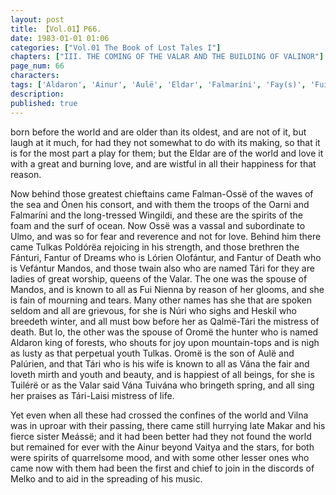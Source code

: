 ```yaml
---
layout: post
title: 【Vol.01】P66.
date: 1983-01-01 01:06
categories: ["Vol.01 The Book of Lost Tales I"]
chapters: ["III. THE COMING OF THE VALAR AND THE BUILDING OF VALINOR"]
page_num: 66
characters: 
tags: ['Aldaron', 'Ainur', 'Aulë', 'Eldar', 'Falmaríni', 'Fay(s)', 'Fui', 'Heskil', 'Lórien', 'Makar', 'Mandos', 'Manwë', 'Meássë', 'Melko', 'Núri', 'Oarni', 'Olofantur', 'Ónen', 'Oromë', 'Ossë', 'Falman-Ossë', 'Palúrien', 'Poldórëa', 'Qalmë-Tárí', 'Stars']
description: 
published: true
---
```


<p style="text-indent: 0;">
born before the world and are older than its oldest, and are not of it, but laugh at it much, for had they not somewhat to do with its making, so that it is for the most part a play for them; but the Eldar are of the world and love it with a great and burning love, and are wistful in all their happiness for that reason.
</p>

Now behind those greatest chieftains came Falman-Ossë of the waves of the sea and Ónen his consort, and with them the troops of the Oarni and Falmaríni and the long-tressed Wingildi, and these are the spirits of the foam and the surf of ocean. Now Ossë was a vassal and subordinate to Ulmo, and was so for fear and reverence and not for love. Behind him there came Tulkas Poldórëa rejoicing in his strength, and those brethren the Fánturi, Fantur of Dreams who is Lórien Olofántur, and Fantur of Death who is Vefántur Mandos, and those twain also who are named Tári for they are ladies of great worship, queens of the Valar. The one was the spouse of Mandos, and is known to all as Fui Nienna by reason of her glooms, and she is fain of mourning and tears. Many other names has she that are spoken seldom and all are grievous, for she is Núri who sighs and Heskil who breedeth winter, and all must bow before her as Qalmë-Tári the mistress of death. But lo, the other was the spouse of Oromë the hunter who is named Aldaron king of forests, who shouts for joy upon mountain-tops and is nigh as lusty as that perpetual youth Tulkas. Oromë is the son of Aulë and Palúrien, and that Tári who is his wife is known to all as Vána the fair and loveth mirth and youth and beauty, and is happiest of all beings, for she is Tuilérë or as the Valar said Vána Tuivána who bringeth spring, and all sing her praises as Tári-Laisi mistress of life.

Yet even when all these had crossed the confines of the world and Vilna was in uproar with their passing, there came still hurrying late Makar and his fierce sister Meássë; and it had been better had they not found the world but remained for ever with the Ainur beyond Vaitya and the stars, for both were spirits of quarrelsome mood, and with some other lesser ones who came now with them had been the first and chief to join in the discords of Melko and to aid in the spreading of his music.

